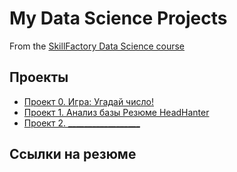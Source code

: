 # My Data Science Projects

From the [SkillFactory Data Science course](https://skillfactory.ru/data-scientist-pro)

## Проекты

* [Проект 0. Игра: Угадай число!](https://github.com/MargaritaKr/sf_data_science/tree/main/project_0)
* [Проект 1. Анализ базы Резюме HeadHanter](https://github.com/MargaritaKr/sf_data_science/tree/main/project_1)
* [Проект 2. __________________ ]( )




## Ссылки на резюме
